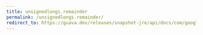 ```yaml
---
title: unsignedlongs.remainder
permalink: /unsignedlongs.remainder/
redirect_to: https://guava.dev/releases/snapshot-jre/api/docs/com/google/common/primitives/UnsignedLongs.html#remainder-long-long-
---
```

